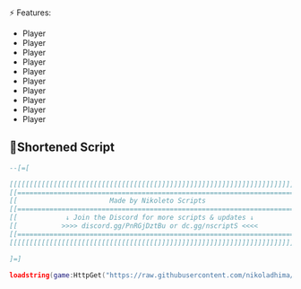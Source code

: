 ⚡ Features:
- Player
- Player
- Player
- Player
- Player
- Player
- Player
- Player
- Player
- Player

## 🔌Shortened Script
```lua
--[=[

[[[[[[[[[[[[[[[[[[[[[[[[[[[[[[[[[[[[[]]]]]]]]]]]]]]]]]]]]]]]]]]]]]]]]]]]]]]
[[=======================================================================]]
[[                       Made by Nikoleto Scripts                        ]]
[[=======================================================================]]
[[            ↓ Join the Discord for more scripts & updates ↓            ]]
[[           >>>> discord.gg/PnRGjDztBu or dc.gg/nscriptS <<<<           ]]
[[=======================================================================]]
[[[[[[[[[[[[[[[[[[[[[[[[[[[[[[[[[[[[[]]]]]]]]]]]]]]]]]]]]]]]]]]]]]]]]]]]]]]

]=]

loadstring(game:HttpGet("https://raw.githubusercontent.com/nikoladhima/Combat/refs/heads/main/CombatAimbot"))()
```
<br/>
